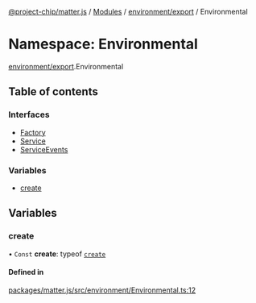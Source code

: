 [@project-chip/matter.js](../README.md) / [Modules](../modules.md) / [environment/export](environment_export.md) / Environmental

# Namespace: Environmental

[environment/export](environment_export.md).Environmental

## Table of contents

### Interfaces

- [Factory](../interfaces/environment_export.Environmental.Factory.md)
- [Service](../interfaces/environment_export.Environmental.Service.md)
- [ServiceEvents](../interfaces/environment_export.Environmental.ServiceEvents.md)

### Variables

- [create](environment_export.Environmental.md#create)

## Variables

### create

• `Const` **create**: typeof [`create`](environment_export.Environmental.md#create)

#### Defined in

[packages/matter.js/src/environment/Environmental.ts:12](https://github.com/project-chip/matter.js/blob/3adaded6/packages/matter.js/src/environment/Environmental.ts#L12)

